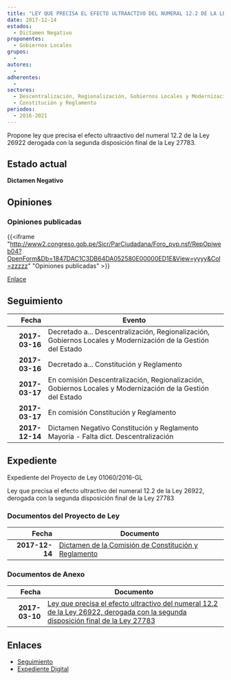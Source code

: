 ```yaml
---
title: "LEY QUE PRECISA EL EFECTO ULTRAACTIVO DEL NUMERAL 12.2 DE LA LEY 26922 DEROGADA CON LA SEGUNDA DISPOSICIÓN FINAL DE LA LEY 27783"
date: 2017-12-14
estados: 
  - Dictamen Negativo
proponentes: 
  - Gobiernos Locales
grupos: 
  - 
autores: 
  - 
adherentes: 
  - 
sectores: 
  - Descentralización, Regionalización, Gobiernos Locales y Modernización de la Gestión del Estado
  - Constitución y Reglamento
periodos: 
  - 2016-2021
---
```


Propone ley que precisa el efecto ultraactivo del numeral 12.2 de la Ley 26922 derogada con la segunda disposición final de la Ley 27783.


## Estado actual

**Dictamen Negativo**

## Opiniones

### Opiniones publicadas

{{<iframe "http://www2.congreso.gob.pe/Sicr/ParCiudadana/Foro_pvp.nsf/RepOpiweb04?OpenForm&Db=1847DAC1C3DB64DA052580E00000ED1E&View=yyyy&Col=zzzzz" "Opiniones publicadas" >}}

[Enlace](http://www2.congreso.gob.pe/Sicr/ParCiudadana/Foro_pvp.nsf/RepOpiweb04?OpenForm&Db=1847DAC1C3DB64DA052580E00000ED1E&View=yyyy&Col=zzzzz)

## Seguimiento

| Fecha | Evento |
|------:|--------|
| **2017-03-16** | Decretado a... Descentralización, Regionalización, Gobiernos Locales y Modernización de la Gestión del Estado|
| **2017-03-16** | Decretado a... Constitución y Reglamento|
| **2017-03-17** | En comisión Descentralización, Regionalización, Gobiernos Locales y Modernización de la Gestión del Estado|
| **2017-03-17** | En comisión Constitución y Reglamento|
| **2017-12-14** | Dictamen Negativo Constitución y Reglamento Mayoria - Falta dict. Descentralización|


## Expediente

Expediente del Proyecto de Ley 01060/2016-GL

Ley que precisa el efecto ultractivo del numeral 12.2 de la Ley 26922, derogada con la segunda disposición final de la Ley 27783


### Documentos del Proyecto de Ley

| Fecha | Documento |
|------:|--------|
| **2017-12-14** | [Dictamen de la Comisión de Constitución y Reglamento](http://www.leyes.congreso.gob.pe/Documentos/2016_2021/Dictamenes/Proyectos_de_Ley/01060DC04MAY20171214.pdf) |

### Documentos de Anexo

| Fecha | Documento |
|------:|--------|
| **2017-03-10** | [Ley que precisa el efecto ultractivo del numeral 12.2 de la Ley 26922, derogada con la segunda disposición final de la Ley 27783](http://www.leyes.congreso.gob.pe/Documentos/2016_2021/Proyectos_de_Ley_y_de_Resoluciones_Legislativas/PL0106020170310.pdf) |

## Enlaces 

- [Seguimiento](http://www2.congreso.gob.pe/Sicr/TraDocEstProc/CLProLey2016.nsf/f7fff46988ca05b1052578e100829cc7/d10aa060df77cae1052580df006dffc4?OpenDocument)
- [Expediente Digital](http://www2.congreso.gob.pehttp://www2.congreso.gob.pe/Sicr/TraDocEstProc/CLProLey2016.nsf/f7fff46988ca05b1052578e100829cc7/d10aa060df77cae1052580df006dffc4?OpenDocument&Click=05257FB7005EB655.eb71d0cf91d8294e05256cdf006b5706/$Body/0.1C6C)
